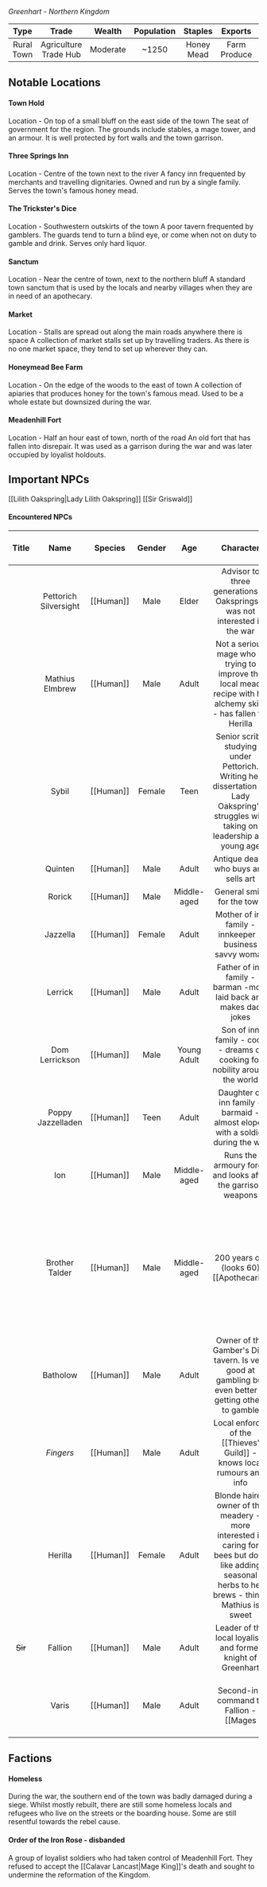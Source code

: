 *Greenhart - Northern Kingdom*

| Type | Trade | Wealth | Population | Staples | Exports | Status |
|:---:|:---:|:---:|:---:|:---:|:---:|:---:|
| Rural Town | Agriculture Trade Hub | Moderate | ~1250 | Honey Mead | Farm Produce | Neutral |
## Notable Locations
#### Town Hold
Location - On top of a small bluff on the east side of the town
The seat of government for the region. The grounds include stables, a mage tower, and an armour. It is well protected by fort walls and the town garrison.
#### Three Springs Inn
Location - Centre of the town next to the river
A fancy inn frequented by merchants and travelling dignitaries. Owned and run by a single family. Serves the town's famous honey mead. 
#### The Trickster's Dice
Location - Southwestern outskirts of the town
A poor tavern frequented by gamblers. The guards tend to turn a blind eye, or come when not on duty to gamble and drink. Serves only hard liquor. 
#### Sanctum
Location - Near the centre of town, next to the northern bluff
A standard town sanctum that is used by the locals and nearby villages when they are in need of an apothecary.
#### Market
Location - Stalls are spread out along the main roads anywhere there is space
A collection of market stalls set up by travelling traders. As there is no one market space, they tend to set up wherever they can. 
#### Honeymead Bee Farm
Location - On the edge of the woods to the east of town
A collection of apiaries that produces honey for the town's famous mead. Used to be a whole estate but downsized during the war. 
#### Meadenhill Fort
Location - Half an hour east of town, north of the road
An old fort that has fallen into disrepair. It was used as a garrison during the war and was later occupied by loyalist holdouts. 
## Important NPCs
[[Lilith Oakspring|Lady Lilith Oakspring]]
[[Sir Griswald]]
#### Encountered NPCs
| Title | Name | Species | Gender | Age | Character | Personality and Voice Notes | Status |
|:---:|:---:|:---:|:---:|:---:|:---:|:---:|:---:|
|  | Pettorich Silversight | [[Human]] | Male | Elder | Advisor to three generations of Oaksprings - was not interested in the war | Qizened but caring | Alive |
|  | Mathius Elmbrew | [[Human]] | Male | Adult | Not a serious mage who is trying to improve the local mead recipe with his alchemy skills - has fallen for Herilla | Cool and charismatic | Alive |
|  | Sybil | [[Human]] | Female | Teen | Senior scribe studying under Pettorich. Writing her dissertation on Lady Oakspring's struggles with taking on leadership at a young age | Energetic and eager | Alive |
|  | Quinten | [[Human]] | Male | Adult | Antique dealer who buys and sells art | Fake posh | Alive |
|  | Rorick | [[Human]] | Male | Middle-aged | General smith for the town | Drawl | Alive |
|  | Jazzella | [[Human]] | Female | Adult | Mother of inn family - innkeeper - business savvy woman | Hostess | Alive |
|  | Lerrick | [[Human]] | Male | Adult | Father of inn family - barman -more laid back and makes dad jokes | Jolly | Alive |
|  | Dom Lerrickson | [[Human]] | Male | Young Adult | Son of inn family - cook - dreams of cooking for nobility around the world | Sweary | Alive |
|  | Poppy Jazzelladen | [[Human]] | Teen | Adult | Daughter of inn family - barmaid - almost eloped with a soldier during the war | Lost in thought at what might have been | Alive |
|  | Ion | [[Human]] | Male | Middle-aged | Runs the armoury forge and looks after the garrison weapons | Gruff - bushy moustache | Alive |
|  | Brother Talder | [[Human]] | Male | Middle-aged | 200 years old (looks 60) [[Apothecaries|Apothecary]] - a veteran of many wars - came to Crossroads to escape war and rather grumpy when one turned up anyway | Soothing | Alive |
|  | Batholow | [[Human]] | Male | Adult | Owner of the Gamber's Dice tavern. Is very good at gambling but even better at getting others to gamble | Cockney - fake eyepatch | Alive |
|  | *Fingers* | [[Human]] | Male | Adult | Local enforcer of the [[Thieves' Guild]] - knows local rumours and info | Quiet | Alive |
|  | Herilla | [[Human]] | Female | Adult | Blonde haired owner of the meadery - more interested in caring for bees but does like adding seasonal herbs to her brews - thinks Mathius is sweet | Honeyed voice | Alive |
| ~~Sir~~ | Fallion | [[Human]] | Male | Adult | Leader of the local loyalists and former knight of Greenhart | Cruel and zealous | Deceased |
|  | Varis | [[Human]] | Male | Adult | Second-in-command to Fallion - [[Mages|Mage]] spellsword and member of the Order of the Iron Rose | Nervous | Deceased |
## Factions
#### Homeless
During the war, the southern end of the town was badly damaged during a siege. Whilst mostly rebuilt, there are still some homeless locals and refugees who live on the streets or the boarding house. Some are still resentful towards the rebel cause.
#### Order of the Iron Rose - disbanded
A group of loyalist soldiers who had taken control of Meadenhill Fort. They refused to accept the [[Calavar Lancast|Mage King]]'s death and sought to undermine the reformation of the Kingdom.